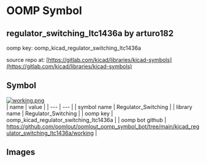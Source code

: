 # OOMP Symbol  
## regulator_switching_ltc1436a  by arturo182  
  
oomp key: oomp_kicad_regulator_switching_ltc1436a  
  
source repo at: [https://gitlab.com/kicad/libraries/kicad-symbols](https://gitlab.com/kicad/libraries/kicad-symbols)  
## Symbol  
  
[![working.png](working_600.png)](working.png)  
| name | value | 
| --- | --- | 
| symbol name | Regulator_Switching | 
| library name | Regulator_Switching | 
| oomp key | oomp_kicad_regulator_switching_ltc1436a | 
| oomp bot github | https://github.com/oomlout/oomlout_oomp_symbol_bot/tree/main/kicad_regulator_switching_ltc1436a/working | 
## Images  
